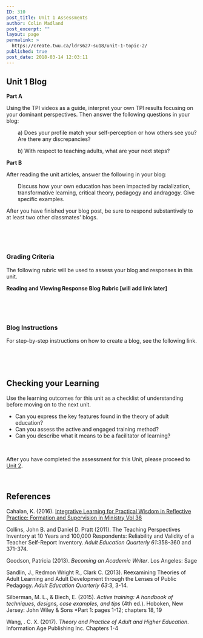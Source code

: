 ```yaml
---
ID: 310
post_title: Unit 1 Assessments
author: Colin Madland
post_excerpt: ""
layout: page
permalink: >
  https://create.twu.ca/ldrs627-su18/unit-1-topic-2/
published: true
post_date: 2018-03-14 12:03:11
---
```

<h2>Unit 1 Blog</h2>
<strong>Part A</strong>

Using the TPI videos as a guide, interpret your own TPI results focusing on your dominant perspectives. Then answer the following questions in your blog:
<p style="padding-left: 30px">a) Does your profile match your self-perception or how others see you? Are there any discrepancies?</p>
<p style="padding-left: 30px">b) With respect to teaching adults, what are your next steps?</p>
<strong>Part B</strong>

After reading the unit articles, answer the following in your blog:
<p style="padding-left: 30px">Discuss how your own education has been impacted by racialization, transformative learning, critical theory, pedagogy and andragogy. Give specific examples.</p>
After you have finished your blog post, be sure to respond substantively to at least two other classmates' blogs.

&nbsp;

&nbsp;
<h3>Grading Criteria</h3>
The following rubric will be used to assess your blog and responses in this unit.

<strong>Reading and Viewing Response Blog Rubric [will add link later]</strong>

&nbsp;

&nbsp;
<h3>Blog Instructions</h3>
For step-by-step instructions on how to create a blog, see the following link.

&nbsp;

&nbsp;
<h2>Checking your Learning</h2>
Use the learning outcomes for this unit as a checklist of understanding before moving on to the next unit.

* Can you express the key features found in the theory of adult education?
* Can you assess the active and engaged training method?
* Can you describe what it means to be a facilitator of learning?

&nbsp;

After you have completed the assessment for this Unit, please proceed to <a href="https://create.twu.ca/ldrs627-su18/unit-2/">Unit 2</a>.

&nbsp;

## References

Cahalan, K. (2016). [Integrative Learning for Practical Wisdom in Reflective Practice: Formation and Supervision in Ministry Vol 36](http://journals.sfu.ca/rpfs/index.php/rpfs/article/view/452)

Collins, John B. and Daniel D. Pratt (2011). The Teaching Perspectives Inventory at 10 Years and 100,000 Respondents: Reliability and Validity of a Teacher Self-Report Inventory. _Adult Education Quarterly_ _61_:358-360 and 371-374.

Goodson, Patricia (2013). _Becoming an Academic Writer_. Los Angeles: Sage

Sandlin, J., Redmon Wright R., Clark C. (2013). Reexamining Theories of Adult Learning and Adult Development through the Lenses of Public Pedagogy. _Adult Education Quarterly 63_:3, 3-14.

Silberman, M. L., &amp; Biech, E. (2015). _Active training: A handbook of techniques, designs, case examples, and tips_ (4th ed.). Hoboken, New Jersey: John Wiley &amp; Sons *Part 1: pages 1-12; chapters 18, 19

Wang, . C. X. (2017). _Theory and Practice of Adult and Higher Education_. Information Age Publishing Inc. Chapters 1-4